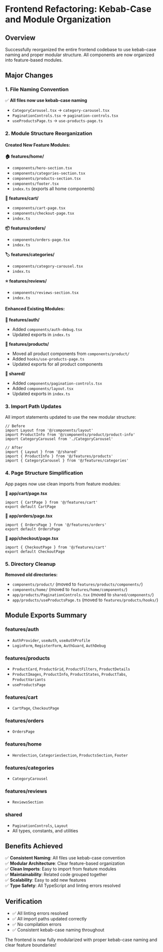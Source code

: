 # Frontend Refactoring: Kebab-Case and Module Organization

## Overview

Successfully reorganized the entire frontend codebase to use kebab-case naming and proper modular structure. All components are now organized into feature-based modules.

## Major Changes

### 1. File Naming Convention

✅ **All files now use kebab-case naming**

- `CategoryCarousel.tsx` → `category-carousel.tsx`
- `PaginationControls.tsx` → `pagination-controls.tsx`
- `useProductsPage.ts` → `use-products-page.ts`

### 2. Module Structure Reorganization

#### Created New Feature Modules:

**🏠 features/home/**

- `components/hero-section.tsx`
- `components/categories-section.tsx`
- `components/products-section.tsx`
- `components/footer.tsx`
- `index.ts` (exports all home components)

**🛒 features/cart/**

- `components/cart-page.tsx`
- `components/checkout-page.tsx`
- `index.ts`

**📦 features/orders/**

- `components/orders-page.tsx`
- `index.ts`

**🏷️ features/categories/**

- `components/category-carousel.tsx`
- `index.ts`

**⭐ features/reviews/**

- `components/reviews-section.tsx`
- `index.ts`

#### Enhanced Existing Modules:

**🔐 features/auth/**

- Added `components/auth-debug.tsx`
- Updated exports in `index.ts`

**📱 features/products/**

- Moved all product components from `components/product/`
- Added `hooks/use-products-page.ts`
- Updated exports for all product components

**🔧 shared/**

- Added `components/pagination-controls.tsx`
- Added `components/layout.tsx`
- Updated exports in `index.ts`

### 3. Import Path Updates

All import statements updated to use the new modular structure:

```tsx
// Before
import Layout from '@/components/layout'
import ProductInfo from '@/components/product/product-info'
import CategoryCarousel from './CategoryCarousel'

// After
import { Layout } from '@/shared'
import { ProductInfo } from '@/features/products'
import { CategoryCarousel } from '@/features/categories'
```

### 4. Page Structure Simplification

App pages now use clean imports from feature modules:

**📄 app/cart/page.tsx**

```tsx
import { CartPage } from '@/features/cart'
export default CartPage
```

**📄 app/orders/page.tsx**

```tsx
import { OrdersPage } from '@/features/orders'
export default OrdersPage
```

**📄 app/checkout/page.tsx**

```tsx
import { CheckoutPage } from '@/features/cart'
export default CheckoutPage
```

### 5. Directory Cleanup

**Removed old directories:**

- `components/product/` (moved to `features/products/components/`)
- `components/home/` (moved to `features/home/components/`)
- `app/products/PaginationControls.tsx` (moved to `shared/components/`)
- `app/products/useProductsPage.ts` (moved to `features/products/hooks/`)

## Module Exports Summary

### features/auth

- `AuthProvider`, `useAuth`, `useAuthProfile`
- `LoginForm`, `RegisterForm`, `AuthGuard`, `AuthDebug`

### features/products

- `ProductCard`, `ProductGrid`, `ProductFilters`, `ProductDetails`
- `ProductImages`, `ProductInfo`, `ProductStates`, `ProductTabs`, `ProductVariants`
- `useProductsPage`

### features/cart

- `CartPage`, `CheckoutPage`

### features/orders

- `OrdersPage`

### features/home

- `HeroSection`, `CategoriesSection`, `ProductsSection`, `Footer`

### features/categories

- `CategoryCarousel`

### features/reviews

- `ReviewsSection`

### shared

- `PaginationControls`, `Layout`
- All types, constants, and utilities

## Benefits Achieved

✅ **Consistent Naming**: All files use kebab-case convention  
✅ **Modular Architecture**: Clear feature-based organization  
✅ **Clean Imports**: Easy to import from feature modules  
✅ **Maintainability**: Related code grouped together  
✅ **Scalability**: Easy to add new features  
✅ **Type Safety**: All TypeScript and linting errors resolved

## Verification

- ✅ All linting errors resolved
- ✅ All import paths updated correctly
- ✅ No compilation errors
- ✅ Consistent kebab-case naming throughout

The frontend is now fully modularized with proper kebab-case naming and clear feature boundaries!
